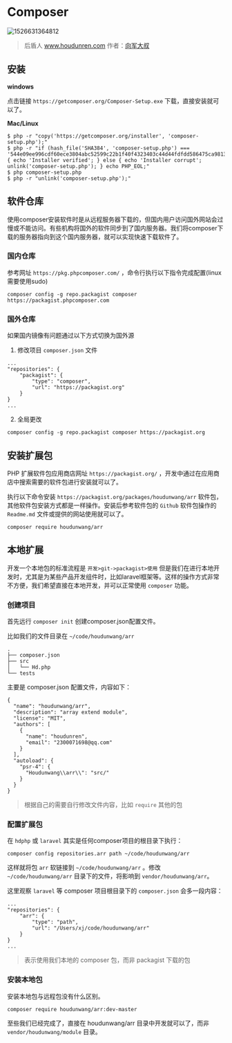 # Composer

![1526631364812](assets/1526631364812.png)

> 后盾人 www.houdunren.com  作者：[向军大叔](http://www.aoxiangjun.com)

## 安装

**windows**

点击链接 `https://getcomposer.org/Composer-Setup.exe` 下载，直接安装就可以了。

**Mac/Linux**

```
$ php -r "copy('https://getcomposer.org/installer', 'composer-setup.php');"
$ php -r "if (hash_file('SHA384', 'composer-setup.php') === '544e09ee996cdf60ece3804abc52599c22b1f40f4323403c44d44fdfdd586475ca9813a858088ffbc1f233e9b180f061') { echo 'Installer verified'; } else { echo 'Installer corrupt'; unlink('composer-setup.php'); } echo PHP_EOL;"
$ php composer-setup.php
$ php -r "unlink('composer-setup.php');"
```

## 软件仓库

使用composer安装软件时是从远程服务器下载的，但国内用户访问国外网站会过慢或不能访问。有些机构将国外的软件同步到了国内服务器。我们将composer下载的服务器指向到这个国内服务器，就可以实现快速下载软件了。

### 国内仓库

参考网址 `https://pkg.phpcomposer.com/` ，命令行执行以下指令完成配置(linux需要使用sudo)

```
composer config -g repo.packagist composer https://packagist.phpcomposer.com
```

### 国外仓库

如果国内镜像有问题通过以下方式切换为国外源

1. 修改项目 `composer.json` 文件

```
...
"repositories": {
    "packagist": {
        "type": "composer",
        "url": "https://packagist.org"
    }
}
...
```

2. 全局更改

```
composer config -g repo.packagist composer https://packagist.org
```

## 安装扩展包

PHP 扩展软件包应用商店网址 `https://packagist.org/` ，开发中通过在应用商店中搜索需要的软件包进行安装就可以了。

执行以下命令安装 `https://packagist.org/packages/houdunwang/arr` 软件包，其他软件包安装方式都是一样操作。安装后参考软件包的 `Github` 软件包操作的 `Readme.md` 文件或提供的网站使用就可以了。

```
composer require houdunwang/arr
```

## 本地扩展

开发一个本地包的标准流程是  `开发>git->packagist>使用`  但是我们在进行本地开发时，尤其是为某些产品开发组件时，比如laravel框架等。这样的操作方式非常不方便，我们希望直接在本地开发，并可以正常使用 `composer` 功能。

### 创建项目

首先远行 `composer init` 创建composer.json配置文件。

比如我们的文件目录在 `~/code/houdunwang/arr`

```
.
├── composer.json
├── src
│   └── Hd.php
└── tests
```

主要是 composer.json 配置文件，内容如下：

```
{
  "name": "houdunwang/arr",
  "description": "array extend module",
  "license": "MIT",
  "authors": [
    {
      "name": "houdunren",
      "email": "2300071698@qq.com"
    }
  ],
  "autoload": {
    "psr-4": {
      "Houdunwang\\arr\\": "src/"
    }
  }
}
```

> 根据自己的需要自行修改文件内容，比如 `require` 其他的包

### 配置扩展包

在 `hdphp` 或 `laravel` 其实是任何composer项目的根目录下执行： 

```
composer config repositories.arr path ~/code/houdunwang/arr
```

这样就将包 `arr` 软链接到 `~/code/houdunwang/arr` 。修改 ``~/code/houdunwang/arr`` 目录下的文件，将影响到 `vendor/houdunwang/arr`。

这里观察 `laravel` 等 composer 项目根目录下的 `composer.json` 会多一段内容：

```
...
"repositories": {
	"arr": {
		"type": "path",
		"url": "/Users/xj/code/houdunwang/arr"
	}
}
...
```

> 表示使用我们本地的 composer 包，而非 packagist 下载的包

### 安装本地包

安装本地包与远程包没有什么区别。

```
composer require houdunwang/arr:dev-master
```

至些我们已经完成了，直接在 houdunwang/arr 目录中开发就可以了，而非 `vendor/houdunwang/module` 目录。
